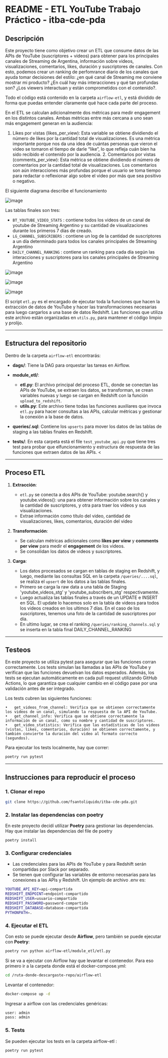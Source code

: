 # README - ETL YouTube Trabajo Práctico - itba-cde-pda


## Descripción


Este proyecto tiene como objetivo crear un ETL que consume datos de las APIs de YouTube (suscriptores + videos) para obtener para los principales canales de Streaming de Argentina, información sobre videos, visualizaciones, comentarios, likes, duración y suscriptores de canales. Con esto, podemos crear un ranking de perfomrance diario de los canales que ayuda tomar decisiones del estilo: ¿en qué canal de Streaming me conviene mostrar mi producto? ¿En cuál hay más interacciones y qué tan profundas son? ¿Los viewers interactuan y están comprometidos con el contenido?. 

Todo el código está contenido en la carpeta `airflow-etl`, y está dividido de forma que puedas entender claramente qué hace cada parte del proceso.

En el ETL se calculan adicionalmente dos métricas para medir engagement en los distintos canales. Ambas métricas entre más cercana a uno sean más engagement generan en la audiencia:

  1.	Likes por vistas (likes_per_view): Esta variable se obtiene dividiendo el número de likes por la cantidad total de visualizaciones. Es una métrica importante porque nos da una idea de cuántas personas que vieron el video se tomaron el tiempo de darle “like”, lo que refleja cuán bien ha sido recibido el contenido por la audiencia.
	2.	Comentarios por vistas (comments_per_view): Esta métrica se obtiene dividiendo el número de comentarios por la cantidad total de visualizaciones. Los comentarios son aún interacciones más profundas porque el usuario se toma tiempo para redactar o reflexionar algo sobre el video por más que sea positivo o negativo.

El siguiente diagrama describe el funcionamiento

![image](https://github.com/user-attachments/assets/b18ae8b6-439b-45de-a64c-6af99e27f209)


Las tablas finales son tres:
  - `BT_YOUTUBE_VIDEO_STATS` : contiene todos los videos de un canal de youtube de Streaming Argentino y su cantidad de visualizaciones durante los primeros 7 días de creado. 
  - `LG_CHANNEL_SUBSCRIBERS` : contiene un log de la cantidad de suscriptores a un día determinado para todos los canales principales de Streaming Argentino
  - `DAILY_CHANNEL_RANKING` : contiene un ranking para cada día según las interacciones y suscriptores para los canales principales de Streaming Argentino


![image](https://github.com/user-attachments/assets/11e19d99-2f86-4572-ac68-c893de7327ab)

![image](https://github.com/user-attachments/assets/37799d9f-ea94-49b4-bc77-0e4b592a2855)


![image](https://github.com/user-attachments/assets/cdf7e39c-bd78-465e-abcd-30a6f6e3805f)


El script `etl.py` es el encargado de ejecutar toda la funciones que hacen la extracción de datos de YouTube y hacer las transformaciones necesarias para luego cargarlos a una base de datos Redshift. Las funciones que utiliza este archivo están organizadas en `utils.py`, para mantener el código limpio y prolijo.


---

## Estructura del repositorio

Dentro de la carpeta `airflow-etl` encontrarás:

- **dags/**: Tiene la DAG para orquestar las tareas en Airflow.
- **module_etl/**:
  - **etl.py**: El archivo principal del proceso ETL, donde se conectan las APIs de YouTube, se extraen los datos, se transforman, se crean variables nuevas y luego se cargan en Redshift con la función `upload_to_redshift`.
  - **utils.py**: Este archivo tiene todas las funciones auxiliares que invoca `etl.py` para hacer consultas a las APIs, calcular métricas y gestionar la conexión a la base de datos.

- **queries/<upsert>.sql**: Contiene los `upserts` para mover los datos de las tablas de staging a las tablas finales en Redshift.

- **tests/**: En esta carpeta está el file `test_youtube_api.py` que tiene tres test para probar que elfuncionamiento y estructura de respuesta de las funciones que extraen datos de las APIs. <

---

## Proceso ETL

1. **Extracción**: 
   - `etl.py` se conecta a dos APIs de YouTube: youtube.search() y  youtube.videos(): una para obtener información sobre los canales y la cantidad de suscriptores, y otra para traer los videos y sus visualizaciones.
   - Extrae información como título del video, cantidad de visualizaciones, likes, comentarios, duración del video

2. **Transformación**:
   - Se calculan métricas adicionales como **likes per view** y **comments per view** para medir el **engagement** de los videos.
   - Se consolidan los datos de videos y suscriptores.

3. **Carga**:
   - Los datos procesados se cargan en tablas de staging en Redshift, y luego, mediante las consultas SQL en la carpeta `/queries/....sql`, se realiza el `upsert` de los datos a las tablas finales.
   - Primero se carga la raw data a una tabla de Staging 'youtube_videos_stg' y 'youtube_subscribers_stg' respectivamente.
   - Luego actualiza las tablas finales a través de un UPDATE e INSERT en SQL. El update lo hacemos solo en la tabla de videos para todos los videos creados en los ultimos 7 días. En el caso de los suscriptores, tenemos una foto de la cantidad de suscriptores por día.
   - En ultimo lugar, se crea el ranking `/queries/ranking_channels.sql` y se inserta en la tabla final DAILY_CHANNEL_RANKING
---


## Testeos

En este proyecto se utiliza pytest para asegurar que las funciones corran correctamente. Los tests simulan las llamadas a las APIs de YouTube y verifican que las funciones devuelvan los datos esperados. Además, los tests se ejecutan automáticamente en cada pull request utilizando GitHub Actions, lo que garantiza que cualquier cambio en el código pase por una validación antes de ser integrado.

Los tests cubren las siguientes funciones:

	•	get_videos_from_channel: Verifica que se obtienen correctamente los videos de un canal, simulando la respuesta de la API de YouTube.
	•	get_channel_info: Verifica que se obtiene correctamente la información de un canal, como su nombre y cantidad de suscriptores.
	•	get_video_statistics: Verifica que las estadísticas de los videos (vistas, likes, comentarios, duración) se obtienen correctamente, y también convierte la duración del video al formato correcto (segundos).

Para ejecutar los tests localmente, hay que correr:

```bash
poetry run pytest
```

---

## Instrucciones para reproducir el proceso

### 1. Clonar el repo

```bash
git clone https://github.com/fsantoliquido/itba-cde-pda.git
```

### 2. Instalar las dependencias con poetry

En este proyecto decidí utilizar **Poetry** para gestionar las dependencias. Hay que instalar las dependencias del file de poetry
```bash
poetry install
```

### 3. Configurar credenciales

- Las credenciales para las APIs de YouTube y para Redshift serán compartidas por Slack por separado.
- Se tienen que configurar las variables de entorno necesarias para las conexiones a las APIs y Redshift.
Un ejemplo de archivo .env es:


```bash
YOUTUBE_API_KEY=api-compartida
REDSHIFT_ENDPOINT=endpoint-compartido
REDSHIFT_USER=usuario-compartido
REDSHIFT_PASSWORD=password-compartido
REDSHIFT_DATABASE=database-compartida
PYTHONPATH=.
```

### 4. Ejecutar el ETL


Con esto se puede ejecutar desde **Airflow**, pero también se puede ejecutar con **Poetry**:

```bash
poetry run python airflow-etl/module_etl/etl.py
```
Si se va a ejecutar con Airflow hay que levantar el contenedor. Para eso primero ir a la carpeta donde está el docker-compose.yml:

```bash
cd /ruta-donde-descargaste-repo/airflow-etl
```

Levantar el contenedor:

```bash
docker-compose up -d
```
Ingresar a airflow con las credenciales genéricas:

```bash
user: admin
pass: admin
```

### 5. Tests

Se pueden ejecutar los tests en la carpeta airflow-etl :

```bash
poetry run pytest
```
